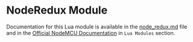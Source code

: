 # NodeRedux Module

Documentation for this Lua module is available in the [node_redux.md](../../docs/lua-modules/node_redux.md) file and in the [Official NodeMCU Documentation](https://nodemcu.readthedocs.io/) in `Lua Modules` section.
